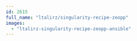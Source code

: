 ```yaml
---
id: 2615
full_name: "ltalirz/singularity-recipe-zeopp"
images: 
  - "ltalirz-singularity-recipe-zeopp-ansible"
---
```

